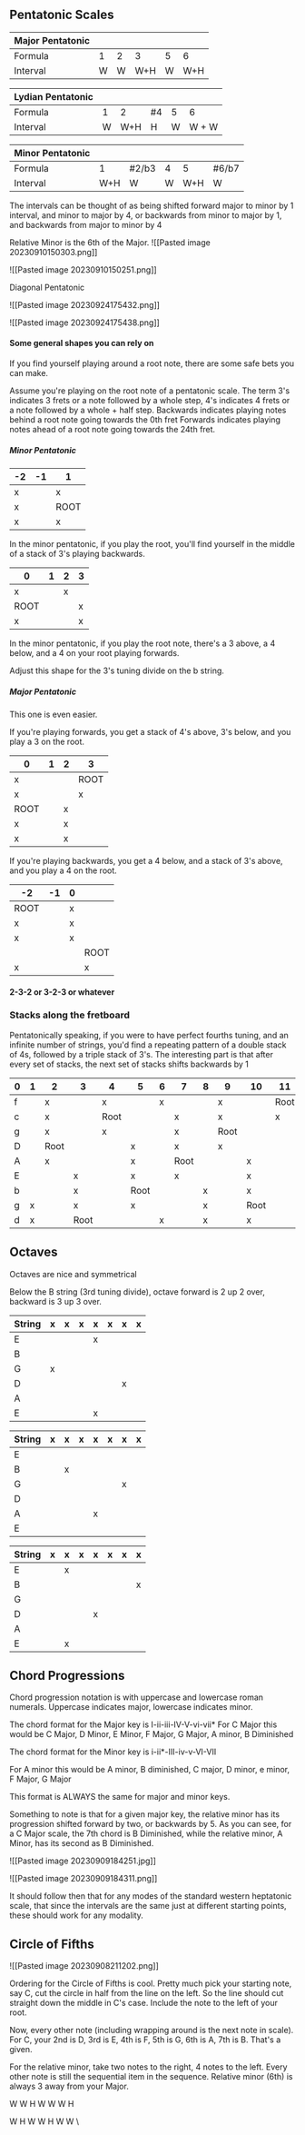 
## Pentatonic Scales


|Major Pentatonic| | | | | |
| --- | --- | --- | --- | --- | --- |
| Formula | 1 | 2 | 3 | 5 | 6 |
| Interval | W | W | W+H | W | W+H |

| **Lydian Pentatonic** |  |  |  |  |   |
| --------------------- | --- | --- | --- | --- | ----- |
| Formula               | 1   | 2   | #4  | 5   | 6     |
| Interval              | W   | W+H | H   | W   | W + W |

| Minor Pentatonic |     |        |     |     |        |
| ---------------- | --- | ------ | --- | --- | ------ |
| Formula          | 1   | \#2/b3 | 4   | 5   | \#6/b7 |
| Interval         | W+H | W      | W   | W+H | W      |

The intervals can be thought of as being shifted forward major to minor by 1 interval, and minor to major by 4, or backwards from minor to major by 1, and backwards from major to minor by 4

Relative Minor is the 6th of the Major. 
![[Pasted image 20230910150303.png]]

![[Pasted image 20230910150251.png]]

Diagonal Pentatonic

![[Pasted image 20230924175432.png]]

![[Pasted image 20230924175438.png]]
#### Some general shapes you can rely on
If you find yourself playing around a root note, there are some safe bets you can make. 

Assume you're playing on the root note of a pentatonic scale.
The term 3's indicates 3 frets or a note followed by a whole step, 4's indicates 4 frets or a note followed by a whole + half step.
Backwards indicates playing notes behind a root note going towards the 0th fret
Forwards indicates playing notes ahead of a root note going towards the 24th fret.

##### Minor Pentatonic

| -2  | -1  | 1    |
| --- | --- | ---- |
| x   |     | x    |
| x   |     | ROOT |
| x   |     | x    |
In the minor pentatonic, if you play the root, you'll find yourself in the middle of a stack of 3's playing backwards.

| 0    | 1   | 2   | 3   |
| ---- | --- | --- | --- |
| x    |     | x   |     |
| ROOT |     |     | x   |
| x    |     |     | x   |
In the minor pentatonic, if you play the root note, there's a 3 above, a 4 below, and a 4 on your root playing forwards.

Adjust this shape for the 3's tuning divide on the b string.

##### Major Pentatonic

This one is even easier. 

If you're playing forwards, you get a stack of 4's above, 3's below, and you play a 3 on the root.

| 0    | 1   | 2   | 3    |
| ---- | --- | --- | ---- |
| x    |     |     | ROOT |
| x    |     |     | x    |
| ROOT |     | x   |      |
| x    |     | x   |      |
| x    |     | x   |      |

If you're playing backwards, you get a 4 below, and a stack of 3's above, and you play a 4 on the root.

| -2   | -1  | 0   |      |
| ---- | --- | --- | ---- |
| ROOT |     | x   |      |
| x    |     | x   |      |
| x    |     | x   |      |
|      |     |     | ROOT |
| x    |     |     | x    |
#### 2-3-2 or 3-2-3 or whatever


### Stacks along the fretboard

Pentatonically speaking, if you were to have perfect fourths tuning, and an infinite number of strings, you'd find a repeating pattern of a double stack of 4s, followed by a triple stack of 3's. The interesting part is that after every set of stacks, the next set of stacks shifts backwards by 1

| 0   | 1   | 2    | 3    | 4    | 5    | 6   | 7    | 8   | 9    | 10   | 11   | 12   | 13  | 14   | 15   | 16   | 17   | 18  | 19   | 20  | 21   | 22   | 23   | 24   |     |
| --- | --- | ---- | ---- | ---- | ---- | --- | ---- | --- | ---- | ---- | ---- | ---- | --- | ---- | ---- | ---- | ---- | --- | ---- | --- | ---- | ---- | ---- | ---- | --- |
| f   |     | x    |      | x    |      | x   |      |     | x    |      | Root |      |     | x    |      | x    |      | x   |      |     | x    |      | Root |      |     |
| c   |     | x    |      | Root |      |     | x    |     | x    |      | x    |      |     | x    |      | Root |      |     | x    |     | x    |      | x    |      |     |
| g   |     | x    |      | x    |      |     | x    |     | Root |      |      | x    |     | x    |      | x    |      |     | x    |     | Root |      |      | x    |     |
| D   |     | Root |      |      | x    |     | x    |     | x    |      |      | x    |     | Root |      |      | x    |     | x    |     | x    |      |      | x    |     |
| A   |     | x    |      |      | x    |     | Root |     |      | x    |      | x    |     | x    |      |      | x    |     | Root |     |      | x    |      | x    |     |
| E   |     |      | x    |      | x    |     | x    |     |      | x    |      | Root |     |      | x    |      | x    |     | x    |     |      | x    |      | Root |     |
| b   |     |      | x    |      | Root |     |      | x   |      | x    |      | x    |     |      | x    |      | Root |     |      | x   |      | x    |      | x    |     |
| g   | x   |      | x    |      | x    |     |      | x   |      | Root |      |      | x   |      | x    |      | x    |     |      | x   |      | Root |      |      | x   |
| d   | x   |      | Root |      |      | x   |      | x   |      | x    |      |      | x   |      | Root |      |      | x   |      | x   |      | x    |      |      | x   |
## Octaves

Octaves are nice and symmetrical

Below the B string (3rd tuning divide), octave forward is 2 up 2 over, backward is 3 up 3 over.

| String | x   | x   | x   | x   | x   | x   | x   |
| ------ | --- | --- | --- | --- | --- | --- | --- |
| E      |     |     |     | x   |     |     |     |
| B      |     |     |     |     |     |     |     |
| G      | x   |     |     |     |     |     |     |
| D      |     |     |     |     |     | x   |     |
| A      |     |     |     |     |     |     |     |
| E      |     |     |     | x   |     |     |     |

| String | x | x | x | x | x | x | x |
| --- | --- | --- | --- | --- | --- | --- | --- |
| E | | | | | | | |
| B | | x | | | | | |
| G | | | | | | x | |
| D | | | | | | | |
| A | | | | x | | | |
| E | | | | | | | |

| String | x   | x   | x   | x   | x   | x   | x   |
| ------ | --- | --- | --- | --- | --- | --- | --- |
| E      |     | x   |     |     |     |     |     |
| B      |     |     |     |     |     |     | x   |
| G      |     |     |     |     |     |     |     |
| D      |     |     |     | x   |     |     |     |
| A      |     |     |     |     |     |     |     |
| E      |     | x   |     |     |     |     |     |

## Chord Progressions

Chord progression notation is with uppercase and lowercase roman numerals. Uppercase indicates major, lowercase indicates minor.

The chord format for the Major key is I-ii-iii-IV-V-vi-vii*
For C Major this would be C Major,  D Minor, E Minor, F Major, G Major, A minor, B Diminished

The chord format for the Minor key is i-ii*-III-iv-v-VI-VII

For A minor this would be A minor, B diminished, C major, D minor, e minor, F Major, G Major

This format is ALWAYS the same for major and minor keys. 

Something to note is that for a given major key, the relative minor has its progression shifted forward by two, or backwards by 5. As you can see, for a C Major scale, the 7th chord is B Diminished, while the relative minor, A Minor, has its second as B Diminished.

![[Pasted image 20230909184251.jpg]]

![[Pasted image 20230909184311.png]]

It should follow then that for any modes of the standard western heptatonic scale, that since the intervals are the same just at different starting points, these should work for any modality. 
## Circle of Fifths

![[Pasted image 20230908211202.png]]

Ordering for the Circle of Fifths is cool. Pretty much pick your starting note, say C, cut the circle in half from the line on the left. So the line should cut straight down the middle in C's case. Include the note to the left of your root.

Now, every other note (including wrapping around is the next note in scale). For C, your 2nd is D, 3rd is E, 4th is F, 5th is G, 6th is A, 7th is B. That's a given.

For the relative minor, take two notes to the right, 4 notes to the left. Every other note is still the sequential item in the sequence. Relative minor (6th) is always 3 away from your Major.

W W H W W W H

W H W W H W W \

